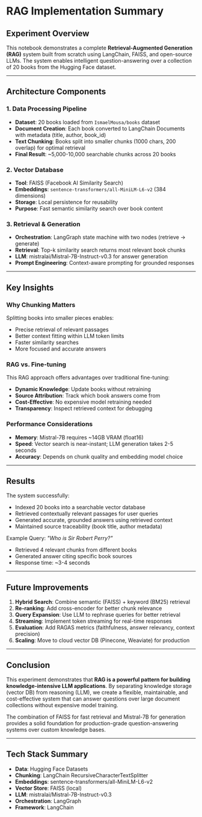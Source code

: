 # RAG Implementation Summary

## Experiment Overview
This notebook demonstrates a complete **Retrieval-Augmented Generation (RAG)** system built from scratch using LangChain, FAISS, and open-source LLMs. The system enables intelligent question-answering over a collection of 20 books from the Hugging Face dataset.

---

## Architecture Components

### 1. **Data Processing Pipeline**
- **Dataset**: 20 books loaded from `IsmaelMousa/books` dataset
- **Document Creation**: Each book converted to LangChain Documents with metadata (title, author, book_id)
- **Text Chunking**: Books split into smaller chunks (1000 chars, 200 overlap) for optimal retrieval
- **Final Result**: ~5,000-10,000 searchable chunks across 20 books

### 2. **Vector Database**
- **Tool**: FAISS (Facebook AI Similarity Search)
- **Embeddings**: `sentence-transformers/all-MiniLM-L6-v2` (384 dimensions)
- **Storage**: Local persistence for reusability
- **Purpose**: Fast semantic similarity search over book content

### 3. **Retrieval & Generation**
- **Orchestration**: LangGraph state machine with two nodes (retrieve → generate)
- **Retrieval**: Top-k similarity search returns most relevant book chunks
- **LLM**: mistralai/Mistral-7B-Instruct-v0.3 for answer generation
- **Prompt Engineering**: Context-aware prompting for grounded responses

---

## Key Insights

### **Why Chunking Matters**
Splitting books into smaller pieces enables:
- Precise retrieval of relevant passages
- Better context fitting within LLM token limits
- Faster similarity searches
- More focused and accurate answers

### **RAG vs. Fine-tuning**
This RAG approach offers advantages over traditional fine-tuning:
- **Dynamic Knowledge**: Update books without retraining
- **Source Attribution**: Track which book answers come from
- **Cost-Effective**: No expensive model retraining needed
- **Transparency**: Inspect retrieved context for debugging

### **Performance Considerations**
- **Memory**: Mistral-7B requires ~14GB VRAM (float16)
- **Speed**: Vector search is near-instant; LLM generation takes 2-5 seconds
- **Accuracy**: Depends on chunk quality and embedding model choice

---

## Results

The system successfully:
- Indexed 20 books into a searchable vector database
- Retrieved contextually relevant passages for user queries
- Generated accurate, grounded answers using retrieved context
- Maintained source traceability (book title, author metadata)

Example Query: *"Who is Sir Robert Perry?"*
- Retrieved 4 relevant chunks from different books
- Generated answer citing specific book sources
- Response time: ~3-4 seconds

---

##  Future Improvements

1. **Hybrid Search**: Combine semantic (FAISS) + keyword (BM25) retrieval
2. **Re-ranking**: Add cross-encoder for better chunk relevance
3. **Query Expansion**: Use LLM to rephrase queries for better retrieval
4. **Streaming**: Implement token streaming for real-time responses
5. **Evaluation**: Add RAGAS metrics (faithfulness, answer relevancy, context precision)
6. **Scaling**: Move to cloud vector DB (Pinecone, Weaviate) for production

---

##  Conclusion

This experiment demonstrates that **RAG is a powerful pattern for building knowledge-intensive LLM applications**. By separating knowledge storage (vector DB) from reasoning (LLM), we create a flexible, maintainable, and cost-effective system that can answer questions over large document collections without expensive model training.

The combination of FAISS for fast retrieval and Mistral-7B for generation provides a solid foundation for production-grade question-answering systems over custom knowledge bases.

---

##  Tech Stack Summary
- **Data**: Hugging Face Datasets
- **Chunking**: LangChain RecursiveCharacterTextSplitter
- **Embeddings**: sentence-transformers/all-MiniLM-L6-v2
- **Vector Store**: FAISS (local)
- **LLM**: mistralai/Mistral-7B-Instruct-v0.3
- **Orchestration**: LangGraph
- **Framework**: LangChain

